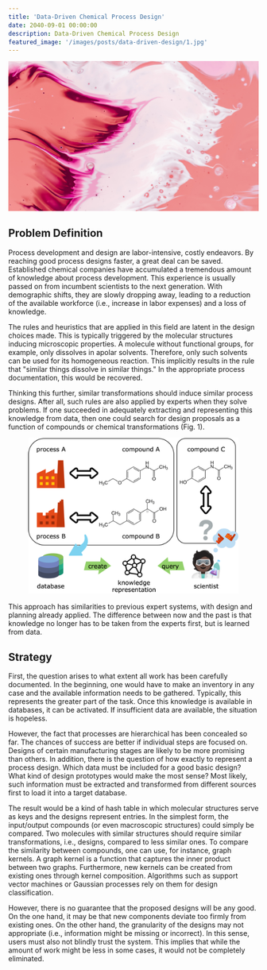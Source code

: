 ```yaml
---
title: 'Data-Driven Chemical Process Design'
date: 2040-09-01 00:00:00
description: Data-Driven Chemical Process Design
featured_image: '/images/posts/data-driven-design/1.jpg'
---
```


![](/images/posts/data-driven-design/1.jpg)

## Problem Definition

Process development and design are labor-intensive, costly endeavors. By reaching good process designs faster, a great deal can be saved. Established chemical companies have accumulated a tremendous amount of knowledge about process development. This experience is usually passed on from incumbent scientists to the next generation. With demographic shifts, they are slowly dropping away, leading to a reduction of the available workforce (i.e., increase in labor expenses) and a loss of knowledge.

The rules and heuristics that are applied in this field are latent in the design choices made. This is typically triggered by the molecular structures inducing microscopic properties. A molecule without functional groups, for example, only dissolves in apolar solvents. Therefore, only such solvents can be used for its homogeneous reaction. This implicitly results in the rule that "similar things dissolve in similar things." In the appropriate process documentation, this would be recovered.

Thinking this further, similar transformations should induce similar process designs. After all, such rules are also applied by experts when they solve problems. If one succeeded in adequately extracting and representing this knowledge from data, then one could search for design proposals as a function of compounds or chemical transformations (Fig. 1).

<center> <figure> <img src="/images/posts/data-driven-design/proposal.png" width="600"> </figure> </center>

This approach has similarities to previous expert systems, with design and planning already applied. The difference between now and the past is that knowledge no longer has to be taken from the experts first, but is learned from data.

## Strategy

First, the question arises to what extent all work has been carefully documented. In the beginning, one would have to make an inventory in any case and the available information needs to be gathered. Typically, this represents the greater part of the task. Once this knowledge is available in databases, it can be activated. If insufficient data are available, the situation is hopeless.

However, the fact that processes are hierarchical has been concealed so far. The chances of success are better if individual steps are focused on. Designs of certain manufacturing stages are likely to be more promising than others. In addition, there is the question of how exactly to represent a process design. Which data must be included for a good basic design? What kind of design prototypes would make the most sense? Most likely, such information must be extracted and transformed from different sources first to load it into a target database. 

The result would be a kind of hash table in which molecular structures serve as keys and the designs represent entries. In the simplest form, the input/output compounds (or even macroscopic structures) could simply be compared. Two molecules with similar structures should require similar transformations, i.e., designs, compared to less similar ones. To compare the similarity between compounds, one can use, for instance, graph kernels. A graph kernel is a function that captures the inner product between two graphs. Furthermore, new kernels can be created from existing ones through kernel composition. Algorithms such as support vector machines or Gaussian processes rely on them for design classification.

However, there is no guarantee that the proposed designs will be any good. On the one hand, it may be that new components deviate too firmly from existing ones. On the other hand, the granularity of the designs may not appropriate (i.e., information might be missing or incorrect). In this sense, users must also not blindly trust the system. This implies that while the amount of work might be less in some cases, it would not be completely eliminated.
